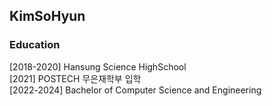 ## KimSoHyun

### Education
[2018-2020] Hansung Science HighSchool
<br/> [2021] POSTECH 무은재학부 입학
<br/> [2022-2024] Bachelor of Computer Science and Engineering 
